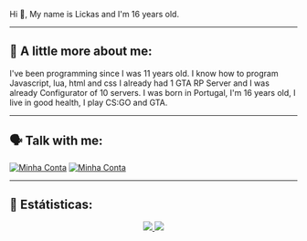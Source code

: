   Hi 👋, My name is Lickas and I'm 16 years old.

-------------------------------------
## 👦 A little more about me:

I've been programming since I was 11 years old.
I know how to program Javascript, lua, html and css
I already had 1 GTA RP Server and I was already Configurator of 10 servers.
I was born in Portugal, I'm 16 years old, I live in good health, I play CS:GO and GTA.

-------------------------------------

## 🗣️ Talk with me:

<a href="https://discord.com/users/469537955569205259"><img src="https://img.shields.io/badge/-@Lickasss-4169E1?style=flat&labelColor=7289da&logo=discord&logoColor=white" alt="Minha Conta" /></a>
<a href="mailto:ttgtlickas@gmail.com"><img src="https://img.shields.io/badge/-ttgtlickas@gmail.com-c14438?style=flat-square&logo=Gmail&logoColor=white&link=mailto:ttgtlickas@gmail.com" alt="Minha Conta" /></a>

-------------------------------------
## 🧰 Estátisticas:

<p align = "center">
  <a href="https://github.com/lickas/">
    <img src = "https://github-readme-stats.vercel.app/api?username=lickas&show_icons=true&theme=react&amp">
    <img src = "https://github-readme-stats.vercel.app/api/top-langs/?username=lickas&layout=demo&theme=react&amp">
  </a>
</p>

